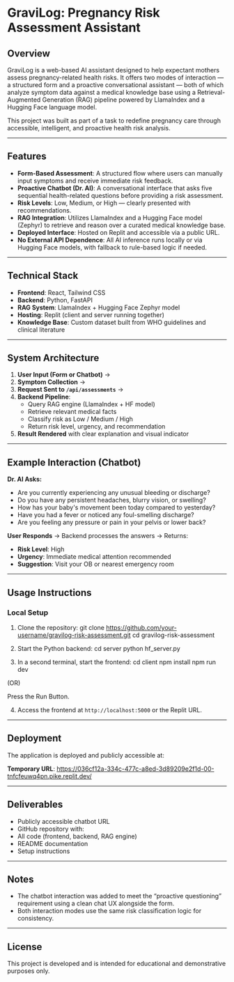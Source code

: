# GraviLog: Pregnancy Risk Assessment Assistant

## Overview

GraviLog is a web-based AI assistant designed to help expectant mothers assess pregnancy-related health risks. It offers two modes of interaction — a structured form and a proactive conversational assistant — both of which analyze symptom data against a medical knowledge base using a Retrieval-Augmented Generation (RAG) pipeline powered by LlamaIndex and a Hugging Face language model.

This project was built as part of a task to redefine pregnancy care through accessible, intelligent, and proactive health risk analysis.

---

## Features

- **Form-Based Assessment**: A structured flow where users can manually input symptoms and receive immediate risk feedback.
- **Proactive Chatbot (Dr. AI)**: A conversational interface that asks five sequential health-related questions before providing a risk assessment.
- **Risk Levels**: Low, Medium, or High — clearly presented with recommendations.
- **RAG Integration**: Utilizes LlamaIndex and a Hugging Face model (Zephyr) to retrieve and reason over a curated medical knowledge base.
- **Deployed Interface**: Hosted on Replit and accessible via a public URL.
- **No External API Dependence**: All AI inference runs locally or via Hugging Face models, with fallback to rule-based logic if needed.

---

## Technical Stack

- **Frontend**: React, Tailwind CSS
- **Backend**: Python, FastAPI
- **RAG System**: LlamaIndex + Hugging Face Zephyr model
- **Hosting**: Replit (client and server running together)
- **Knowledge Base**: Custom dataset built from WHO guidelines and clinical literature

---

## System Architecture

1. **User Input (Form or Chatbot)** → 
2. **Symptom Collection** → 
3. **Request Sent to `/api/assessments`** → 
4. **Backend Pipeline**:
   - Query RAG engine (LlamaIndex + HF model)
   - Retrieve relevant medical facts
   - Classify risk as Low / Medium / High
   - Return risk level, urgency, and recommendation
5. **Result Rendered** with clear explanation and visual indicator

---

## Example Interaction (Chatbot)

**Dr. AI Asks:**
- Are you currently experiencing any unusual bleeding or discharge?
- Do you have any persistent headaches, blurry vision, or swelling?
- How has your baby's movement been today compared to yesterday?
- Have you had a fever or noticed any foul-smelling discharge?
- Are you feeling any pressure or pain in your pelvis or lower back?

**User Responds** → Backend processes the answers → Returns:
- **Risk Level**: High
- **Urgency**: Immediate medical attention recommended
- **Suggestion**: Visit your OB or nearest emergency room

---

## Usage Instructions

### Local Setup

1. Clone the repository:
git clone https://github.com/your-username/gravilog-risk-assessment.git
cd gravilog-risk-assessment


2. Start the Python backend:
cd server
python hf_server.py



3. In a second terminal, start the frontend:
cd client
npm install
npm run dev

(OR)

Press the Run Button.


4. Access the frontend at `http://localhost:5000` or the Replit URL.

---

## Deployment

The application is deployed and publicly accessible at:

**Temporary  URL**: https://036cf12a-334c-477c-a8ed-3d89209e2f1d-00-tnfcfeuwq4pn.pike.replit.dev/

---

## Deliverables

- Publicly accessible chatbot URL
- GitHub repository with:
- All code (frontend, backend, RAG engine)
- README documentation
- Setup instructions

---

## Notes


- The chatbot interaction was added to meet the “proactive questioning” requirement using a clean chat UX alongside the form.
- Both interaction modes use the same risk classification logic for consistency.

---

## License

This project is developed and is intended for educational and demonstrative purposes only.

